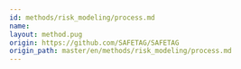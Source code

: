 ```yaml
---
id: methods/risk_modeling/process.md
name: 
layout: method.pug
origin: https://github.com/SAFETAG/SAFETAG
origin_path: master/en/methods/risk_modeling/process.md
---
```



